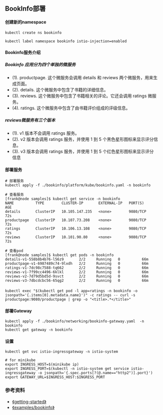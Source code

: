## BookInfo部署

#### 创建新的namespace
```shell
kubectl create ns bookinfo

kubectl label namespace bookinfo istio-injection=enabled
```

#### Bookinfo服务介绍
##### Bookinfo 应用分为四个单独的微服务
+ (1). productpage. 这个微服务会调用 details 和 reviews 两个微服务，用来生成页面。
+ (2). details. 这个微服务中包含了书籍的详细信息。
+ (3). reviews. 这个微服务中包含了书籍相关的评论。它还会调用 ratings 微服务。
+ (4). ratings. 这个微服务中包含了由书籍评价组成的评级信息。

##### reviews微服务有三个版本
+ (1). v1 版本不会调用 ratings 服务。
+ (2). v2 版本会调用 ratings 服务，并使用 1 到 5 个黑色星形图标来显示评分信息。
+ (3). v3 版本会调用 ratings 服务，并使用 1 到 5 个红色星形图标来显示评分信息

#### 部署服务
```shell
# 部署服务
kubectl apply -f ./bookinfo/platform/kube/bookinfo.yaml -n bookinfo

# 查看服务
[frank@node samples]$ kubectl get service -n bookinfo
NAME          TYPE        CLUSTER-IP       EXTERNAL-IP   PORT(S)    AGE
details       ClusterIP   10.105.147.235   <none>        9080/TCP   72s
productpage   ClusterIP   10.107.73.208    <none>        9080/TCP   72s
ratings       ClusterIP   10.106.13.108    <none>        9080/TCP   72s
reviews       ClusterIP   10.101.90.80     <none>        9080/TCP   72s

# 查看pod
[frank@node samples]$ kubectl get pods -n bookinfo
details-v1-558b8b4b76-l56z9       2/2     Running   0          66m
productpage-v1-6987489c74-9lxdh   2/2     Running   0          66m
ratings-v1-7dc98c7588-tq662       2/2     Running   0          66m
reviews-v1-7f99cc4496-6klkl       2/2     Running   0          66m
reviews-v2-7d79d5bd5d-9svct       2/2     Running   0          66m
reviews-v3-7dbcdcbc56-65qg2       2/2     Running   0          66m
```

#### 
```shell
kubectl exec "$(kubectl get pod -l app=ratings -n bookinfo -o jsonpath='{.items[0].metadata.name}')" -c ratings -- curl -s productpage:9080/productpage | grep -o "<title>.*</title>"
```


#### 部署Gateway
```shell
kubectl apply -f ./bookinfo/networking/bookinfo-gateway.yaml  -n bookinfo
kubectl get gateway -n bookinfo
```

#### 设置
```shell
kubectl get svc istio-ingressgateway -n istio-system

# for minikube
export INGRESS_HOST=$(minikube ip)
export INGRESS_PORT=$(kubectl -n istio-system get service istio-ingressgateway -o jsonpath='{.spec.ports[?(@.name=="http2")].port}')
export GATEWAY_URL=$INGRESS_HOST:$INGRESS_PORT
```


### 参考资料
+ [《getting-started》](https://istio.io/latest/docs/setup/getting-started/)
+ [《examples/bookinfo》](https://istio.io/latest/docs/examples/bookinfo/)